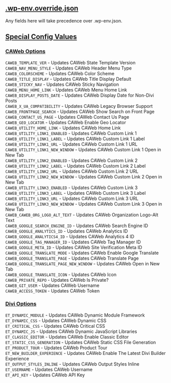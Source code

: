## [.wp-env.override.json](https://developer.wordpress.org/block-editor/reference-guides/packages/packages-env/#wp-env-override-json)
Any fields here will take precedence over .wp-env.json.
## <ins>Special Config Values</ins>
### <ins>CAWeb Options</ins>
`CAWEB_TEMPLATE_VER` - Updates CAWeb State Template Version  
`CAWEB_NAV_MENU_STYLE` - Updates CAWeb Header Menu Type  
`CAWEB_COLORSCHEME` - Updates CAWeb Color Scheme  
`CAWEB_TITLE_DISPLAY` - Updates CAWeb Title Display Default  
`CAWEB_STICKY_NAV` - Updates CAWeb Sticky Navigation  
`CAWEB_MENU_HOME_LINK` - Updates CAWeb Menu Home Link  
`CAWEB_DISPLAY_POSTS_DATE` - Updates CAWeb Display Date for Non-Divi Posts  
`CAWEB_X_UA_COMPATIBILITY` - Updates CAWeb Legacy Browser Support  
`CAWEB_FRONTPAGE_SEARCH` - Updates CAWeb Show Search on Front Page  
`CAWEB_CONTACT_US_PAGE` - Updates CAWeb Contact Us Page  
`CAWEB_GEO_LOCATOR` - Updates CAWeb Enable Geo Locator  
`CAWEB_UTILITY_HOME_LINK` - Updates CAWeb Home Link  
`CAWEB_UTILITY_LINK1_ENABLED` - Updates CAWeb Custom Link 1  
`CAWEB_UTILITY_LINK1_LABEL` - Updates CAWeb Custom Link 1 Label  
`CAWEB_UTILITY_LINK1_URL` - Updates CAWeb Custom Link 1 URL  
`CAWEB_UTILITY_LINK1_NEW_WINDOW` - Updates CAWeb Custom Link 1 Open in New Tab  
`CAWEB_UTILITY_LINK2_ENABLED` - Updates CAWeb Custom Link 2  
`CAWEB_UTILITY_LINK2_LABEL` - Updates CAWeb Custom Link 2 Label  
`CAWEB_UTILITY_LINK2_URL` - Updates CAWeb Custom Link 2 URL  
`CAWEB_UTILITY_LINK2_NEW_WINDOW` - Updates CAWeb Custom Link 2 Open in New Tab  
`CAWEB_UTILITY_LINK3_ENABLED` - Updates CAWeb Custom Link 3  
`CAWEB_UTILITY_LINK3_LABEL` - Updates CAWeb Custom Link 3 Label  
`CAWEB_UTILITY_LINK3_URL` - Updates CAWeb Custom Link 3 URL  
`CAWEB_UTILITY_LINK3_NEW_WINDOW` - Updates CAWeb Custom Link 3 Open in New Tab  
`CAWEB_CAWEB_ORG_LOGO_ALT_TEXT` - Updates CAWeb Organization Logo-Alt Text  
`CAWEB_GOOGLE_SEARCH_ENGINE_ID` - Updates CAWeb Search Engine ID  
`CAWEB_GOOGLE_ANALYTICS_ID` - Updates CAWeb Analytics ID  
`CAWEB_GOOGLE_ANALYTICS4_ID` - Updates CAWeb Analytics 4 ID  
`CAWEB_GOOGLE_TAG_MANAGER_ID` - Updates CAWeb Tag Manager ID  
`CAWEB_GOOGLE_META_ID` - Updates CAWeb Site Verification Meta ID  
`CAWEB_GOOGLE_TRANSLATE_MODE` - Updates CAWeb Enable Google Translate  
`CAWEB_GOOGLE_TRANSLATE_PAGE` - Updates CAWeb Translate Page  
`CAWEB_GOOGLE_TRANSLATE_PAGE_NEW_WINDOW` - Updates CAWeb Open in New Tab  
`CAWEB_GOOGLE_TRANSLATE_ICON` - Updates CAWeb Icon  
`CAWEB_PRIVATE_REPO` - Updates CAWeb Is Private?  
`CAWEB_GIT_USER` - Updates CAWeb Username  
`CAWEB_ACCESS_TOKEN` - Updates CAWeb Token  
### <ins>Divi Options</ins>
`ET_DYNAMIC_MODULE` - Updates CAWeb Dynamic Module Framework  
`ET_DYNAMIC_CSS` - Updates CAWeb Dynamic CSS  
`ET_CRITICAL_CSS` - Updates CAWeb Critical CSS  
`ET_DYNAMIC_JS` - Updates CAWeb Dynamic JavaScript Libraries  
`ET_CLASSIC_EDITOR` - Updates CAWeb Enable Classic Editor  
`ET_STATIC_CSS_GENERATION` - Updates CAWeb Static CSS File Generation  
`ET_PRODUCT_TOUR` - Updates CAWeb Product Tour  
`ET_NEW_BUILDER_EXPERIENCE` - Updates CAWeb Enable The Latest Divi Builder Experience  
`ET_OUTPUT_STYLES_INLINE` - Updates CAWeb Output Styles Inline  
`ET_USERNAME` - Updates CAWeb Username  
`ET_API_KEY` - Updates CAWeb API Key  